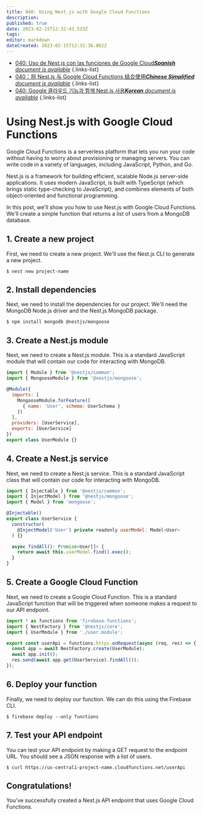```yaml
---
title: 040: Using Nest.js with Google Cloud Functions
description: 
published: true
date: 2023-02-15T12:32:43.533Z
tags: 
editor: markdown
dateCreated: 2023-02-15T12:32:36.062Z
---
```


- [040: Uso de Nest.js con las funciones de Google Cloud***Spanish** document is available*](/es/Knowledge-base/Nest-js/Learning/040-using-nest-js-with-google-cloud-functions)
{.links-list}
- [040：将 Nest.js 与 Google Cloud Functions 结合使用***Chinese Simplified** document is available*](/zh/Knowledge-base/Nest-js/Learning/040-using-nest-js-with-google-cloud-functions)
{.links-list}
- [040: Google 클라우드 기능과 함께 Nest.js 사용***Korean** document is available*](/ko/Knowledge-base/Nest-js/Learning/040-using-nest-js-with-google-cloud-functions)
{.links-list}


# Using Nest.js with Google Cloud Functions

Google Cloud Functions is a serverless platform that lets you run your code without having to worry about provisioning or managing servers. You can write code in a variety of languages, including JavaScript, Python, and Go.

Nest.js is a framework for building efficient, scalable Node.js server-side applications. It uses modern JavaScript, is built with TypeScript (which brings static type-checking to JavaScript), and combines elements of both object-oriented and functional programming.

In this post, we'll show you how to use Nest.js with Google Cloud Functions. We'll create a simple function that returns a list of users from a MongoDB database.

## 1. Create a new project

First, we need to create a new project. We'll use the Nest.js CLI to generate a new project.

```
$ nest new project-name
```

## 2. Install dependencies

Next, we need to install the dependencies for our project. We'll need the MongoDB Node.js driver and the Nest.js MongoDB package.

```
$ npm install mongodb @nestjs/mongoose
```

## 3. Create a Nest.js module

Next, we need to create a Nest.js module. This is a standard JavaScript module that will contain our code for interacting with MongoDB.

```javascript
import { Module } from '@nestjs/common';
import { MongooseModule } from '@nestjs/mongoose';

@Module({
  imports: [
    MongooseModule.forFeature([
      { name: 'User', schema: UserSchema }
    ])
  ],
  providers: [UserService],
  exports: [UserService]
})
export class UserModule {}
```

## 4. Create a Nest.js service

Next, we need to create a Nest.js service. This is a standard JavaScript class that will contain our code for interacting with MongoDB.

```javascript
import { Injectable } from '@nestjs/common';
import { InjectModel } from '@nestjs/mongoose';
import { Model } from 'mongoose';

@Injectable()
export class UserService {
  constructor(
    @InjectModel('User') private readonly userModel: Model<User>
  ) {}

  async findAll(): Promise<User[]> {
    return await this.userModel.find().exec();
  }
}
```

## 5. Create a Google Cloud Function

Next, we need to create a Google Cloud Function. This is a standard JavaScript function that will be triggered when someone makes a request to our API endpoint.

```javascript
import * as functions from 'firebase-functions';
import { NestFactory } from '@nestjs/core';
import { UserModule } from './user.module';

export const userApi = functions.https.onRequest(async (req, res) => {
  const app = await NestFactory.create(UserModule);
  await app.init();
  res.send(await app.get(UserService).findAll());
});
```

## 6. Deploy your function

Finally, we need to deploy our function. We can do this using the Firebase CLI.

```
$ firebase deploy --only functions
```

## 7. Test your API endpoint

You can test your API endpoint by making a GET request to the endpoint URL. You should see a JSON response with a list of users.

```
$ curl https://us-central1-project-name.cloudfunctions.net/userApi
```

## Congratulations!

You've successfully created a Nest.js API endpoint that uses Google Cloud Functions.